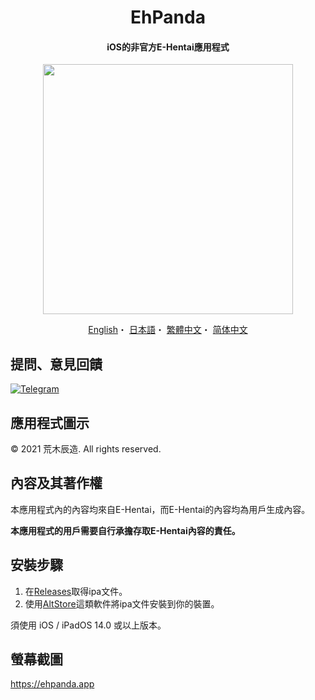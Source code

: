 <h1 align="center">EhPanda</h1>

<h4 align="center">iOS的非官方E-Hentai應用程式</h4>

<p align="center">
<img src="https://user-images.githubusercontent.com/31207151/105609404-0acbff00-5de4-11eb-9e88-f3c6e0ba9d44.png" width="400"></img>
</p>

<p align="center">
  <a href="/README.md">English</a>・
  <a href="/README.jpn.md">日本語</a>・
  <a href="/README.cht.md">繁體中文</a>・
  <a href="/README.chs.md">简体中文</a>
</p>

## 提問、意見回饋

[![Telegram](https://img.shields.io/badge/chat-Telegram-blue.svg)](https://t.me/ehpanda)

## 應用程式圖示
© 2021 荒木辰造. All rights reserved.

## 內容及其著作權
本應用程式內的內容均來自E-Hentai，而E-Hentai的內容均為用戶生成內容。

**本應用程式的用戶需要自行承擔存取E-Hentai內容的責任。**

## 安裝步驟
1. 在[Releases](https://github.com/arakitatsuzou/EhPanda/releases)取得ipa文件。
2. 使用[AltStore](https://altstore.io)這類軟件將ipa文件安裝到你的裝置。

須使用 iOS / iPadOS 14.0 或以上版本。

## 螢幕截圖
https://ehpanda.app

